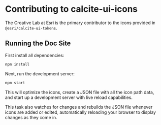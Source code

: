 # Contributing to calcite-ui-icons

The Creative Lab at Esri is the primary contributor to the icons provided in `@esri/calcite-ui-tokens`.

## Running the Doc Site

First install all dependencies:

```sh
npm install
```

Next, run the development server:

```sh
npm start
```

This will optimize the icons, create a JSON file with all the icon path data, and start up a development server with live reload capabilities.

This task also watches for changes and rebuilds the JSON file whenever icons are added or edited, automatically reloading your browser to display changes as they come in.
